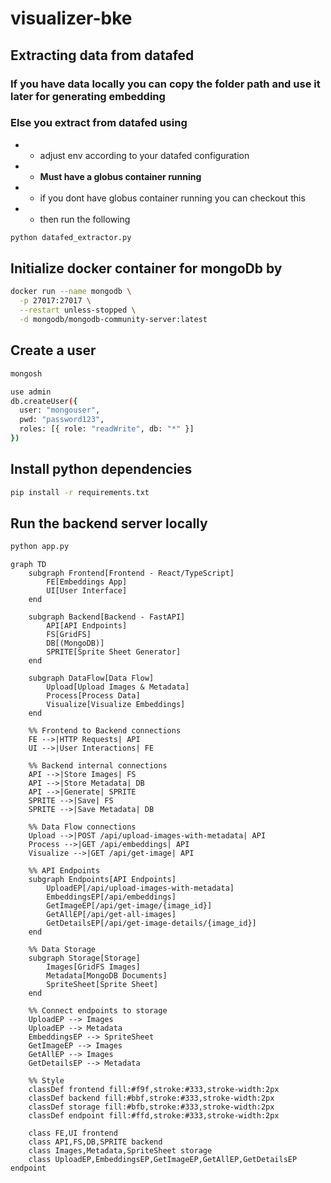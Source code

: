 # visualizer-bke

## Extracting data from datafed
### If you have data locally you can copy the folder path and use it later for generating embedding
### Else you extract from datafed using 
- - adjust env according to your datafed configuration
- - **Must have a globus container running**
- - if you dont have globus container running you can checkout this 
- - then run the following 
```bash
python datafed_extractor.py
``` 

## Initialize docker container for mongoDb by 
```bash
docker run --name mongodb \
  -p 27017:27017 \
  --restart unless-stopped \
  -d mongodb/mongodb-community-server:latest

```
## Create a user
```bash
mongosh
```
```bash
use admin
db.createUser({
  user: "mongouser",
  pwd: "password123",
  roles: [{ role: "readWrite", db: "*" }]
})

```

## Install python dependencies 
```bash
pip install -r requirements.txt
```

## Run the backend server locally 
```bash
python app.py
```
```mermaid
graph TD
    subgraph Frontend[Frontend - React/TypeScript]
        FE[Embeddings App]
        UI[User Interface]
    end

    subgraph Backend[Backend - FastAPI]
        API[API Endpoints]
        FS[GridFS]
        DB[(MongoDB)]
        SPRITE[Sprite Sheet Generator]
    end

    subgraph DataFlow[Data Flow]
        Upload[Upload Images & Metadata]
        Process[Process Data]
        Visualize[Visualize Embeddings]
    end

    %% Frontend to Backend connections
    FE -->|HTTP Requests| API
    UI -->|User Interactions| FE

    %% Backend internal connections
    API -->|Store Images| FS
    API -->|Store Metadata| DB
    API -->|Generate| SPRITE
    SPRITE -->|Save| FS
    SPRITE -->|Save Metadata| DB

    %% Data Flow connections
    Upload -->|POST /api/upload-images-with-metadata| API
    Process -->|GET /api/embeddings| API
    Visualize -->|GET /api/get-image| API

    %% API Endpoints
    subgraph Endpoints[API Endpoints]
        UploadEP[/api/upload-images-with-metadata]
        EmbeddingsEP[/api/embeddings]
        GetImageEP[/api/get-image/{image_id}]
        GetAllEP[/api/get-all-images]
        GetDetailsEP[/api/get-image-details/{image_id}]
    end

    %% Data Storage
    subgraph Storage[Storage]
        Images[GridFS Images]
        Metadata[MongoDB Documents]
        SpriteSheet[Sprite Sheet]
    end

    %% Connect endpoints to storage
    UploadEP --> Images
    UploadEP --> Metadata
    EmbeddingsEP --> SpriteSheet
    GetImageEP --> Images
    GetAllEP --> Images
    GetDetailsEP --> Metadata

    %% Style
    classDef frontend fill:#f9f,stroke:#333,stroke-width:2px
    classDef backend fill:#bbf,stroke:#333,stroke-width:2px
    classDef storage fill:#bfb,stroke:#333,stroke-width:2px
    classDef endpoint fill:#ffd,stroke:#333,stroke-width:2px

    class FE,UI frontend
    class API,FS,DB,SPRITE backend
    class Images,Metadata,SpriteSheet storage
    class UploadEP,EmbeddingsEP,GetImageEP,GetAllEP,GetDetailsEP endpoint
```